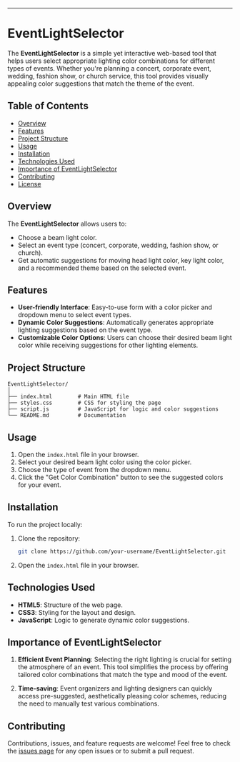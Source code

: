 ---

# EventLightSelector

The **EventLightSelector** is a simple yet interactive web-based tool that helps users select appropriate lighting color combinations for different types of events. Whether you're planning a concert, corporate event, wedding, fashion show, or church service, this tool provides visually appealing color suggestions that match the theme of the event.

## Table of Contents
- [Overview](#overview)
- [Features](#features)
- [Project Structure](#project-structure)
- [Usage](#usage)
- [Installation](#installation)
- [Technologies Used](#technologies-used)
- [Importance of EventLightSelector](#importance-of-eventlightselector)
- [Contributing](#contributing)
- [License](#license)

## Overview

The **EventLightSelector** allows users to:
- Choose a beam light color.
- Select an event type (concert, corporate, wedding, fashion show, or church).
- Get automatic suggestions for moving head light color, key light color, and a recommended theme based on the selected event.

## Features

- **User-friendly Interface**: Easy-to-use form with a color picker and dropdown menu to select event types.
- **Dynamic Color Suggestions**: Automatically generates appropriate lighting suggestions based on the event type.
- **Customizable Color Options**: Users can choose their desired beam light color while receiving suggestions for other lighting elements.

## Project Structure
```
EventLightSelector/
│
├── index.html        # Main HTML file
├── styles.css        # CSS for styling the page
├── script.js         # JavaScript for logic and color suggestions
└── README.md         # Documentation
```

## Usage

1. Open the `index.html` file in your browser.
2. Select your desired beam light color using the color picker.
3. Choose the type of event from the dropdown menu.
4. Click the "Get Color Combination" button to see the suggested colors for your event.

## Installation

To run the project locally:
1. Clone the repository:
   ```bash
   git clone https://github.com/your-username/EventLightSelector.git
   ```
2. Open the `index.html` file in your browser.

## Technologies Used

- **HTML5**: Structure of the web page.
- **CSS3**: Styling for the layout and design.
- **JavaScript**: Logic to generate dynamic color suggestions.

## Importance of EventLightSelector

1. **Efficient Event Planning**: Selecting the right lighting is crucial for setting the atmosphere of an event. This tool simplifies the process by offering tailored color combinations that match the type and mood of the event.
   
2. **Time-saving**: Event organizers and lighting designers can quickly access pre-suggested, aesthetically pleasing color schemes, reducing the need to manually test various combinations.

## Contributing

Contributions, issues, and feature requests are welcome! Feel free to check the [issues page](https://github.com/your-username/EventLightSelector/issues) for any open issues or to submit a pull request.

